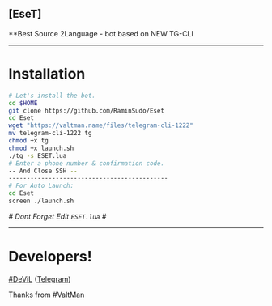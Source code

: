 ## [EseT]

**Best Source 2Language - bot based on NEW TG-CLI

* * *

# Installation

```sh
# Let's install the bot.
cd $HOME
git clone https://github.com/RaminSudo/Eset
cd Eset
wget "https://valtman.name/files/telegram-cli-1222"
mv telegram-cli-1222 tg
chmod +x tg
chmod +x launch.sh
./tg -s ESET.lua
# Enter a phone number & confirmation code.
-- And Close SSH --
--------------------------------------------
# For Auto Launch:
cd Eset
screen ./launch.sh
```
*# Dont Forget Edit `ESET.lua` #*
* * *

# Developers!

[#DeViL](https://github.com/RaminSudo) ([Telegram](https://telegram.me/Me_DeViL))

Thanks from #ValtMan

